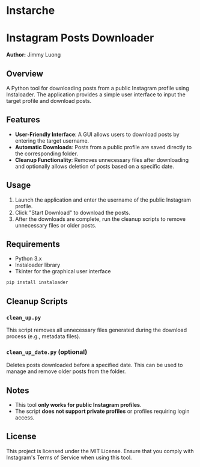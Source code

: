 # Instarche
# Instagram Posts Downloader

**Author:** Jimmy Luong

## Overview

A Python tool for downloading posts from a public Instagram profile using Instaloader. The application provides a simple user interface to input the target profile and download posts.

## Features
- **User-Friendly Interface**: A GUI allows users to download posts by entering the target username.
- **Automatic Downloads**: Posts from a public profile are saved directly to the corresponding folder.
- **Cleanup Functionality**: Removes unnecessary files after downloading and optionally allows deletion of posts based on a specific date.

## Usage
1. Launch the application and enter the username of the public Instagram profile.
2. Click "Start Download" to download the posts.
3. After the downloads are complete, run the cleanup scripts to remove unnecessary files or older posts.

## Requirements
- Python 3.x
- Instaloader library
- Tkinter for the graphical user interface
```bash
pip install instaloader
```

## Cleanup Scripts
### `clean_up.py`
This script removes all unnecessary files generated during the download process (e.g., metadata files).

### `clean_up_date.py` (optional)
Deletes posts downloaded before a specified date. This can be used to manage and remove older posts from the folder.

## Notes
- This tool **only works for public Instagram profiles**.
- The script **does not support private profiles** or profiles requiring login access.

## License
This project is licensed under the MIT License. Ensure that you comply with Instagram's Terms of Service when using this tool.
